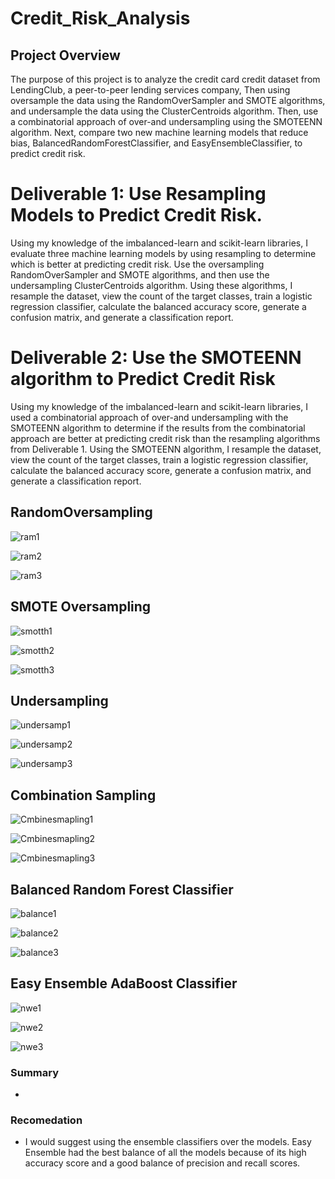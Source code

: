 # Credit_Risk_Analysis
## Project Overview

The purpose of this project is to analyze the credit card credit dataset from LendingClub, a peer-to-peer lending services company, Then using oversample the data using the RandomOverSampler and SMOTE algorithms, and undersample the data using the ClusterCentroids algorithm. Then, use a combinatorial approach of over-and undersampling using the SMOTEENN algorithm. Next, compare two new machine learning models that reduce bias, BalancedRandomForestClassifier, and EasyEnsembleClassifier, to predict credit risk. 

# Deliverable 1: Use Resampling Models to Predict Credit Risk.
Using my knowledge of the imbalanced-learn and scikit-learn libraries, I evaluate three machine learning models by using resampling to determine which is better at predicting credit risk. Use the oversampling RandomOverSampler and SMOTE algorithms, and then use the undersampling ClusterCentroids algorithm. Using these algorithms, I resample the dataset, view the count of the target classes, train a logistic regression classifier, calculate the balanced accuracy score, generate a confusion matrix, and generate a classification report.

# Deliverable 2: Use the SMOTEENN algorithm to Predict Credit Risk
Using my knowledge of the imbalanced-learn and scikit-learn libraries, I used a combinatorial approach of over-and undersampling with the SMOTEENN algorithm to determine if the results from the combinatorial approach are better at predicting credit risk than the resampling algorithms from Deliverable 1. Using the SMOTEENN algorithm, I resample the dataset, view the count of the target classes, train a logistic regression classifier, calculate the balanced accuracy score, generate a confusion matrix, and generate a classification report.

## RandomOversampling
![ram1](https://user-images.githubusercontent.com/58860105/145740329-532eab4e-b00e-44e4-9b2a-289e48b8c755.PNG)

![ram2](https://user-images.githubusercontent.com/58860105/145740336-4b5c4619-ba9a-4c3a-9f8c-39dd3e2d54cd.PNG)

![ram3](https://user-images.githubusercontent.com/58860105/145740344-6f138e1b-17a4-47c2-88b7-a737b7932c11.PNG)




## SMOTE Oversampling
![smotth1](https://user-images.githubusercontent.com/58860105/145740134-25c8227c-9b32-43b3-a58e-9eaacb9ebeaf.PNG)

![smotth2](https://user-images.githubusercontent.com/58860105/145740135-4d69add9-6531-444c-b0c9-86470c3f6a7e.PNG)

![smotth3](https://user-images.githubusercontent.com/58860105/145740147-9d66f827-1c6a-4fae-b926-f878e2937a44.PNG)




## Undersampling
![undersamp1](https://user-images.githubusercontent.com/58860105/145739757-d2043743-c4d0-4a65-ab1e-8029d48ca087.PNG)

![undersamp2](https://user-images.githubusercontent.com/58860105/145739759-dd330879-2c1f-4ce4-aba8-003c85636dac.PNG)

![undersamp3](https://user-images.githubusercontent.com/58860105/145739763-675a8168-d037-4673-ae7b-bfc05afd56bd.PNG)


## Combination Sampling 
![Cmbinesmapling1](https://user-images.githubusercontent.com/58860105/145739532-5bcbeee4-dc4e-410f-9ab8-2370a631e713.PNG)

![Cmbinesmapling2](https://user-images.githubusercontent.com/58860105/145739540-72abd4a7-e890-418f-844f-0c2b812bf1c6.PNG)

![Cmbinesmapling3](https://user-images.githubusercontent.com/58860105/145739544-bc825d5f-f77b-41a6-89fa-6eb80a72610d.PNG)


## Balanced Random Forest Classifier
![balance1](https://user-images.githubusercontent.com/58860105/145740510-317bbfab-5347-4653-8672-6ee0054fae0a.PNG)

![balance2](https://user-images.githubusercontent.com/58860105/145740519-3d120029-7a81-4961-9e4e-8a990c9ce2a6.PNG)

![balance3](https://user-images.githubusercontent.com/58860105/145740527-b9ab8418-880e-47f5-8791-00a7f60e2e69.PNG)



## Easy Ensemble AdaBoost Classifier
![nwe1](https://user-images.githubusercontent.com/58860105/145741366-d0c2662f-6358-45a2-9ffd-e29926365e56.PNG)

![nwe2](https://user-images.githubusercontent.com/58860105/145741373-a64aff0e-083e-4989-a629-19a145c962c9.PNG)

![nwe3](https://user-images.githubusercontent.com/58860105/145741379-2a250b29-1b46-406a-bc09-09f78070eff7.PNG)



### Summary
  *
### Recomedation
  * I would suggest using the ensemble classifiers over the models. Easy Ensemble had the best balance of all the models because of its high accuracy score and a good balance of precision and recall scores.
